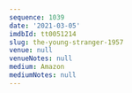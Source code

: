 ```yaml
---
sequence: 1039
date: '2021-03-05'
imdbId: tt0051214
slug: the-young-stranger-1957
venue: null
venueNotes: null
medium: Amazon
mediumNotes: null
---
```



